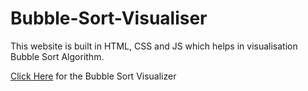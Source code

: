 # Bubble-Sort-Visualiser
This website is built in HTML, CSS and JS which helps in visualisation Bubble Sort Algorithm.

<a href="https://brahma-keerthi.github.io/Bubble-Sort-Visualiser/"> Click Here</a> for the Bubble Sort Visualizer
